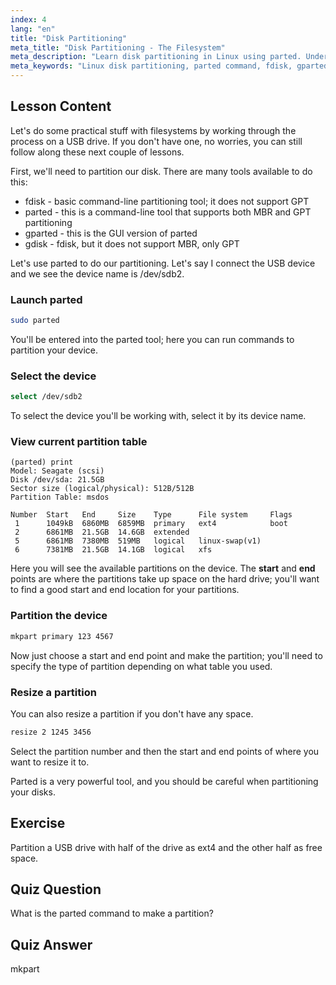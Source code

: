 ```yaml
---
index: 4
lang: "en"
title: "Disk Partitioning"
meta_title: "Disk Partitioning - The Filesystem"
meta_description: "Learn disk partitioning in Linux using parted. Understand how to partition, select, view, and resize disks. Get started with this beginner-friendly guide!"
meta_keywords: "Linux disk partitioning, parted command, fdisk, gparted, Linux tutorial, beginner Linux, disk management, Linux guide"
---
```


## Lesson Content

Let's do some practical stuff with filesystems by working through the process on a USB drive. If you don't have one, no worries, you can still follow along these next couple of lessons.

First, we'll need to partition our disk. There are many tools available to do this:

- fdisk - basic command-line partitioning tool; it does not support GPT
- parted - this is a command-line tool that supports both MBR and GPT partitioning
- gparted - this is the GUI version of parted
- gdisk - fdisk, but it does not support MBR, only GPT

Let's use parted to do our partitioning. Let's say I connect the USB device and we see the device name is /dev/sdb2.

### Launch parted

```bash
sudo parted
```

You'll be entered into the parted tool; here you can run commands to partition your device.

### Select the device

```bash
select /dev/sdb2
```

To select the device you'll be working with, select it by its device name.

### View current partition table

```plaintext
(parted) print
Model: Seagate (scsi)
Disk /dev/sda: 21.5GB
Sector size (logical/physical): 512B/512B
Partition Table: msdos

Number  Start   End     Size    Type      File system     Flags
 1      1049kB  6860MB  6859MB  primary   ext4            boot
 2      6861MB  21.5GB  14.6GB  extended
 5      6861MB  7380MB  519MB   logical   linux-swap(v1)
 6      7381MB  21.5GB  14.1GB  logical   xfs
```

Here you will see the available partitions on the device. The **start** and **end** points are where the partitions take up space on the hard drive; you'll want to find a good start and end location for your partitions.

### Partition the device

```bash
mkpart primary 123 4567
```

Now just choose a start and end point and make the partition; you'll need to specify the type of partition depending on what table you used.

### Resize a partition

You can also resize a partition if you don't have any space.

```bash
resize 2 1245 3456
```

Select the partition number and then the start and end points of where you want to resize it to.

Parted is a very powerful tool, and you should be careful when partitioning your disks.

## Exercise

Partition a USB drive with half of the drive as ext4 and the other half as free space.

## Quiz Question

What is the parted command to make a partition?

## Quiz Answer

mkpart
